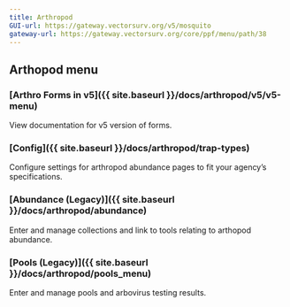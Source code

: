 ```yaml
---
title: Arthropod
GUI-url: https://gateway.vectorsurv.org/v5/mosquito
gateway-url: https://gateway.vectorsurv.org/core/ppf/menu/path/38
---
```


## Arthopod menu

### [Arthro Forms in v5]({{ site.baseurl }}/docs/arthropod/v5/v5-menu)

View documentation for v5 version of forms.

### [Config]({{ site.baseurl }}/docs/arthropod/trap-types)

Configure settings for arthropod abundance pages to fit your agency’s specifications.

### [Abundance (Legacy)]({{ site.baseurl }}/docs/arthropod/abundance)

Enter and manage collections and link to tools relating to arthopod abundance.

### [Pools (Legacy)]({{ site.baseurl }}/docs/arthropod/pools_menu)

Enter and manage pools and arbovirus testing results.
